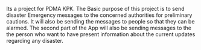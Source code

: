 Its a project for PDMA KPK. The Basic purpose of this project is to send disaster Emergency messages to the concerned authorities for preliminary cautions. It will also be sending the messages to people so that they can be alarmed. The second part of the App will also be sending messages to the the person who want to have present information about the current updates regarding any disaster.